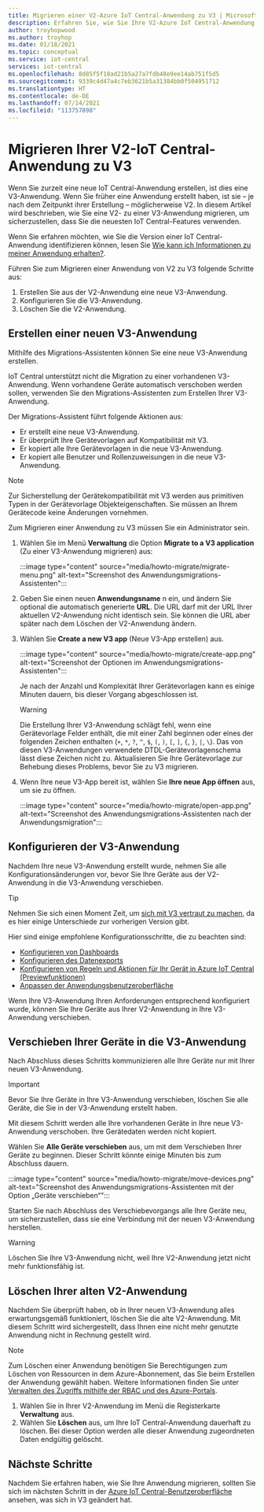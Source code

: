 ```yaml
---
title: Migrieren einer V2-Azure IoT Central-Anwendung zu V3 | Microsoft-Dokumentation
description: Erfahren Sie, wie Sie Ihre V2-Azure IoT Central-Anwendung zu V3 migrieren.
author: troyhopwood
ms.author: troyhop
ms.date: 01/18/2021
ms.topic: conceptual
ms.service: iot-central
services: iot-central
ms.openlocfilehash: 8d85f5f18ad21b5a27a7fdb48e9ee14ab751f5d5
ms.sourcegitcommit: 9339c4d47a4c7eb3621b5a31384bb0f504951712
ms.translationtype: HT
ms.contentlocale: de-DE
ms.lasthandoff: 07/14/2021
ms.locfileid: "113757898"
---
```

# <a name="migrate-your-v2-iot-central-application-to-v3"></a>Migrieren Ihrer V2-IoT Central-Anwendung zu V3

Wenn Sie zurzeit eine neue IoT Central-Anwendung erstellen, ist dies eine V3-Anwendung. Wenn Sie früher eine Anwendung erstellt haben, ist sie – je nach dem Zeitpunkt ihrer Erstellung – möglicherweise V2. In diesem Artikel wird beschrieben, wie Sie eine V2- zu einer V3-Anwendung migrieren, um sicherzustellen, dass Sie die neuesten IoT Central-Features verwenden.

Wenn Sie erfahren möchten, wie Sie die Version einer IoT Central-Anwendung identifizieren können, lesen Sie [Wie kann ich Informationen zu meiner Anwendung erhalten?](howto-faq.yml#how-do-i-get-information-about-my-application-).

Führen Sie zum Migrieren einer Anwendung von V2 zu V3 folgende Schritte aus:

1. Erstellen Sie aus der V2-Anwendung eine neue V3-Anwendung.
1. Konfigurieren Sie die V3-Anwendung.
1. Löschen Sie die V2-Anwendung.

## <a name="create-a-new-v3-application"></a>Erstellen einer neuen V3-Anwendung

Mithilfe des Migrations-Assistenten können Sie eine neue V3-Anwendung erstellen.

IoT Central unterstützt nicht die Migration zu einer vorhandenen V3-Anwendung. Wenn vorhandene Geräte automatisch verschoben werden sollen, verwenden Sie den Migrations-Assistenten zum Erstellen Ihrer V3-Anwendung.

Der Migrations-Assistent führt folgende Aktionen aus:

- Er erstellt eine neue V3-Anwendung.
- Er überprüft Ihre Gerätevorlagen auf Kompatibilität mit V3.
- Er kopiert alle Ihre Gerätevorlagen in die neue V3-Anwendung.
- Er kopiert alle Benutzer und Rollenzuweisungen in die neue V3-Anwendung.

> [!NOTE]
> Zur Sicherstellung der Gerätekompatibilität mit V3 werden aus primitiven Typen in der Gerätevorlage Objekteigenschaften. Sie müssen an Ihrem Gerätecode keine Änderungen vornehmen.

Zum Migrieren einer Anwendung zu V3 müssen Sie ein Administrator sein.

1. Wählen Sie im Menü **Verwaltung** die Option **Migrate to a V3 application**  (Zu einer V3-Anwendung migrieren) aus:

    :::image type="content" source="media/howto-migrate/migrate-menu.png" alt-text="Screenshot des Anwendungsmigrations-Assistenten":::

1. Geben Sie einen neuen **Anwendungsname** n ein, und ändern Sie optional die automatisch generierte **URL**. Die URL darf mit der URL Ihrer aktuellen V2-Anwendung nicht identisch sein. Sie können die URL aber später nach dem Löschen der V2-Anwendung ändern.

1. Wählen Sie **Create a new V3 app** (Neue V3-App erstellen) aus.

    :::image type="content" source="media/howto-migrate/create-app.png" alt-text="Screenshot der Optionen im Anwendungsmigrations-Assistenten":::

    Je nach der Anzahl und Komplexität Ihrer Gerätevorlagen kann es einige Minuten dauern, bis dieser Vorgang abgeschlossen ist.

    > [!Warning]
    > Die Erstellung Ihrer V3-Anwendung schlägt fehl, wenn eine Gerätevorlage Felder enthält, die mit einer Zahl beginnen oder eines der folgenden Zeichen enthalten (`+`, `*`, `?`, `^`, `$`, `(`, `)`, `[`, `]`, `{`, `}`, `|`, `\`). Das von diesen V3-Anwendungen verwendete DTDL-Gerätevorlagenschema lässt diese Zeichen nicht zu. Aktualisieren Sie Ihre Gerätevorlage zur Behebung dieses Problems, bevor Sie zu V3 migrieren.

1. Wenn Ihre neue V3-App bereit ist, wählen Sie **Ihre neue App öffnen** aus, um sie zu öffnen.

    :::image type="content" source="media/howto-migrate/open-app.png" alt-text="Screenshot des Anwendungsmigrations-Assistenten nach der Anwendungsmigration":::

## <a name="configure-the-v3-application"></a>Konfigurieren der V3-Anwendung

Nachdem Ihre neue V3-Anwendung erstellt wurde, nehmen Sie alle Konfigurationsänderungen vor, bevor Sie Ihre Geräte aus der V2-Anwendung in die V3-Anwendung verschieben.

> [!TIP]
> Nehmen Sie sich einen Moment Zeit, um [sich mit V3 vertraut zu machen](overview-iot-central-tour.md#navigate-your-application), da es hier einige Unterschiede zur vorherigen Version gibt.

Hier sind einige empfohlene Konfigurationsschritte, die zu beachten sind:

- [Konfigurieren von Dashboards](howto-manage-dashboards.md)
- [Konfigurieren des Datenexports](howto-export-data.md)
- [Konfigurieren von Regeln und Aktionen für Ihr Gerät in Azure IoT Central (Previewfunktionen)](quick-configure-rules.md)
- [Anpassen der Anwendungsbenutzeroberfläche](howto-customize-ui.md)

Wenn Ihre V3-Anwendung Ihren Anforderungen entsprechend konfiguriert wurde, können Sie Ihre Geräte aus Ihrer V2-Anwendung in Ihre V3-Anwendung verschieben.

## <a name="move-your-devices-to-the-v3-application"></a>Verschieben Ihrer Geräte in die V3-Anwendung

Nach Abschluss dieses Schritts kommunizieren alle Ihre Geräte nur mit Ihrer neuen V3-Anwendung.

> [!IMPORTANT]
> Bevor Sie Ihre Geräte in Ihre V3-Anwendung verschieben, löschen Sie alle Geräte, die Sie in der V3-Anwendung erstellt haben.

Mit diesem Schritt werden alle Ihre vorhandenen Geräte in Ihre neue V3-Anwendung verschoben. Ihre Gerätedaten werden nicht kopiert.

Wählen Sie **Alle Geräte verschieben** aus, um mit dem Verschieben Ihrer Geräte zu beginnen. Dieser Schritt könnte einige Minuten bis zum Abschluss dauern.

:::image type="content" source="media/howto-migrate/move-devices.png" alt-text="Screenshot des Anwendungsmigrations-Assistenten mit der Option „Geräte verschieben“":::

Starten Sie nach Abschluss des Verschiebevorgangs alle Ihre Geräte neu, um sicherzustellen, dass sie eine Verbindung mit der neuen V3-Anwendung herstellen.

> [!WARNING]
> Löschen Sie Ihre V3-Anwendung nicht, weil Ihre V2-Anwendung jetzt nicht mehr funktionsfähig ist.

## <a name="delete-your-old-v2-application"></a>Löschen Ihrer alten V2-Anwendung

Nachdem Sie überprüft haben, ob in Ihrer neuen V3-Anwendung alles erwartungsgemäß funktioniert, löschen Sie die alte V2-Anwendung. Mit diesem Schritt wird sichergestellt, dass Ihnen eine nicht mehr genutzte Anwendung nicht in Rechnung gestellt wird.

> [!Note]
> Zum Löschen einer Anwendung benötigen Sie Berechtigungen zum Löschen von Ressourcen in dem Azure-Abonnement, das Sie beim Erstellen der Anwendung gewählt haben. Weitere Informationen finden Sie unter [Verwalten des Zugriffs mithilfe der RBAC und des Azure-Portals](../../role-based-access-control/role-assignments-portal.md).

1. Wählen Sie in Ihrer V2-Anwendung im Menü die Registerkarte **Verwaltung** aus.
2. Wählen Sie **Löschen** aus, um Ihre IoT Central-Anwendung dauerhaft zu löschen. Bei dieser Option werden alle dieser Anwendung zugeordneten Daten endgültig gelöscht.

## <a name="next-steps"></a>Nächste Schritte

Nachdem Sie erfahren haben, wie Sie Ihre Anwendung migrieren, sollten Sie sich im nächsten Schritt in der [Azure IoT Central-Benutzeroberfläche](overview-iot-central-tour.md) ansehen, was sich in V3 geändert hat.